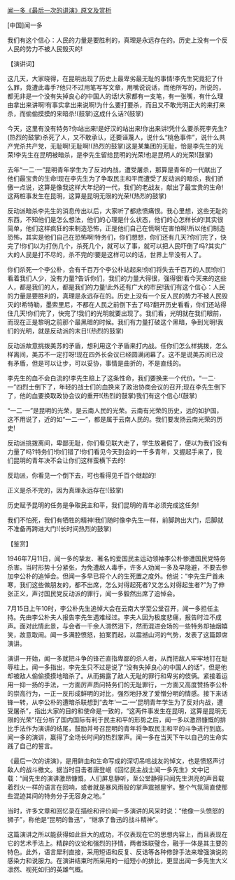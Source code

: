 [闻一多《最后一次的讲演》原文及赏析](https://www.vrrw.net/wx/14485.html)

[中国]闻一多

我们有这个信心：人民的力量是要胜利的，真理是永远存在的。历史上没有一个反人民的势力不被人民毁灭的!

【演讲词】

这几天，大家晓得，在昆明出现了历史上最卑劣最无耻的事情!李先生究竟犯了什么罪，竟遭此毒手?他只不过用笔写写文章，用嘴说说话，而他所写的，所说的，都无非是一个没有失掉良心的中国人的话!大家都有一支笔，有一张嘴，有什么理由拿出来讲啊!有事实拿出来说啊!为什么要打要杀，而且又不敢光明正大的来打来杀，而偷偷摸摸的来暗杀!(鼓掌)这成什么话?(鼓掌)

今天，这里有没有特务?你站出来!是好汉的站出来!你出来讲!凭什么要杀死李先生?(热烈的鼓掌)杀死了人，又不敢承认，还要诬蔑人，说什么“桃色事件”，说什么共产党杀共产党，无耻啊!无耻啊!(热烈的鼓掌)这是某集团的无耻，恰是李先生的光荣!李先生在昆明被暗杀，是李先生留给昆明的光荣!也是昆明人的光荣!(鼓掌)

去年“一二·一”昆明青年学生为了反对内战，遭受屠杀，那算是青年的一代献出了他们最宝贵的生命!现在李先生为了争取民主和平而遭受了反动派的暗杀，我们骄傲一点说，这算是像我这样大年纪的一代，我们的老战友，献出了最宝贵的生命!这两桩事发生在昆明，这算是昆明无限的光荣!(热烈的鼓掌)

反动派暗杀李先生的消息传出以后，大家听了都悲愤痛恨。我心里想，这些无耻的东西，不知他们是怎么想法，他们的心理是什么状态，他们的心怎样长的!其实很简单，他们这样疯狂的来制造恐怖，正是他们自己在慌啊!在害怕啊!所以他们制造恐怖，其实是他们自己在恐怖啊!特务们，你们想想，你们还有几天?你们完了，快完了!你们以为打伤几个，杀死几个，就可以了事，就可以把人民吓倒了吗?其实广大的人民是打不尽的，杀不完的!要是这样可以的话，世界上早没有人了。

你们杀死一个李公朴，会有千百万个李公朴站起来!你们将失去千百万的人民!你们看着我们人少，没有力量?告诉你们，我们的力量大得很，强得很!看今天来的这些人，都是我们的人，都是我们的力量!此外还有广大的市民!我们有这个信心：人民的力量是要胜利的，真理是永远存在的。历史上没有一个反人民的势力不被人民毁灭的!希特勒，墨索里尼，不都在人民之前倒下去了吗?翻开历史看看，你们还站得住几天!你们完了，快完了!我们的光明就要出现了。我们看，光明就在我们眼前，而现在正是黎明之前那个最黑暗的时候。我们有力量打破这个黑暗，争到光明!我们的光明，就是反动派的末日!(热烈的鼓掌)

反动派故意挑拨美苏的矛盾，想利用这个矛盾来打内战。任你们怎么样挑拨，怎么样离间，美苏不一定打呀!现在四外长会议已经圆满闭幕了。这不是说美苏间已没有矛盾，但是可以让步，可以妥协，事情是曲折的，不是直线的。

李先生的血不会白流的!李先生赔上了这条性命，我们要换来一个代价。“一二·一”四烈士倒下了，年轻的战士们的血换来了政治协商会议的召开;现在李先生倒下了，他的血要换取政协会议的重开!(热烈的鼓掌)我们有这个信心!(鼓掌)

“一二·一”是昆明的光荣，是云南人民的光荣。云南有光荣的历史，远的如护国，这不用说了，近的如“一二·一”，都是属于云南人民的。我们要发扬云南光荣的历史!

反动派挑拨离间，卑鄙无耻，你们看见联大走了，学生放暑假了，便以为我们没有力量了吗?特务们!你们错了!你们看见今天到会的一千多青年，又握起手来了，我们昆明的青年决不会让你们这样蛮横下去的!

反动派，你看见一个倒下去，可也看得见千百个继起的!

正义是杀不完的，因为真理永远存在!(鼓掌)

历史赋予昆明的任务是争取民主和平，我们昆明的青年必须完成这任务!

我们不怕死，我们有牺牲的精神!我们随时像李先生一样，前脚跨出大门，后脚就不准备再跨进大门!(长时间热烈的鼓掌)



【鉴赏】

1946年7月11日，闻一多的挚友、著名的爱国民主运动领袖李公朴惨遭国民党特务杀害。当时形势十分紧张，为免遭敌人毒手，许多人劝闻一多及早隐避，不要去参加李公朴的追悼会。但闻一多早已将个人的生死置之度外。他说：“李先生尸首未寒，我们这些做朋友的，都不出席，怎么对得起死者?又怎么对得起生者?”为了伸张正义，声讨国民党反动派的罪行，闻一多毅然出席了追悼会。

7月15日上午10时，李公朴先生追悼大会在云南大学至公堂召开，闻一多担任主持。先由李公朴夫人报告李先生遇难经过。李夫人因为极度悲痛，报告时泣不成声。面对此情此景，与会者一千余人潸然泪下，然而混进会场的一些特务却抽烟嬉笑，故意取闹。闻一多满腔愤怒，拍案而起，以震撼山河的气势，发表了这篇即席演讲。

演讲一开始，闻一多就把斗争的锋芒直指卑鄙的杀人者，从而把敌人牢牢地钉在耻辱柱上。闻一多指出，李先生只不过是说了“没有失掉良心的中国人的话”，但是他却被敌人偷偷摸摸地暗杀了。从而揭露了敌人无耻的罪行和卑劣的伎俩。紧接着运用一抑一扬的手法，一方面厉声质问特务们的无耻罪行，一方面又高度赞扬李公朴的崇高行为，一正一反形成鲜明的对比，强烈地抒发了爱憎分明的情感。接下来话锋一转，从李公朴的遭暗杀联想到“去年‘一二·一’昆明青年学生为了反对内战，遭受屠杀”，指出大家的目的和使命是一致的，“这两件事发生在昆明，这算是昆明无限的光荣”!在分析了国内国际有利于民主和平的形势之后，闻一多以激昂慷慨的排比手法作为演讲的结尾，鼓励并号召昆明的青年将争取民主和平的斗争进行到底。闻一多的演讲，赢得了全场长时间的热烈掌声。闻一多在当天下午以自己的生命实践了自己的誓言。

《最后一次的讲演》，是用鲜血和生命写成的深切吊唁战友的悼文，也是愤怒声讨敌人的战斗檄文。据当时目击者唐登岷《回忆民主战士闻一多先生》文中记载：“闻先生的演讲激昂慷慨，人们屏息静听，至公堂静得只闻先生洪亮的声音载着烈火一样的语言在回响，或者就是暴风雨般的掌声震撼屋宇。整个气氛简直使那些混迹其间的特务分子无容身之地。”

当时，许多文章和回忆录在描绘和评价闻一多演讲的风采时说：“他像一头愤怒的狮子”，称他是“昆明的鲁迅”，“继承了鲁迅的战斗精神”。

这篇演讲之所以能获得如此巨大的成功，不仅表现在它的思想内容上，而且表现在它的艺术手法上。精辟的议论和强烈的抒情，两者珠联璧合，融于一体是其主要的特色。此外，语言犀利直接，采用短语和反复、反诘等各种修辞手法来增强演说的感染力和说服力。在演讲结束时所采用的一组短小的排比，更显出闻一多先生大义凛然、视死如归的英雄气概。

